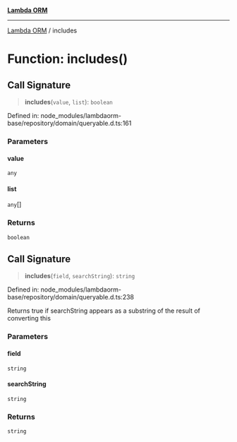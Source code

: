 [**Lambda ORM**](../README.md)

***

[Lambda ORM](../README.md) / includes

# Function: includes()

## Call Signature

> **includes**(`value`, `list`): `boolean`

Defined in: node\_modules/lambdaorm-base/repository/domain/queryable.d.ts:161

### Parameters

#### value

`any`

#### list

`any`[]

### Returns

`boolean`

## Call Signature

> **includes**(`field`, `searchString`): `string`

Defined in: node\_modules/lambdaorm-base/repository/domain/queryable.d.ts:238

Returns true if searchString appears as a substring of the result of converting this

### Parameters

#### field

`string`

#### searchString

`string`

### Returns

`string`

